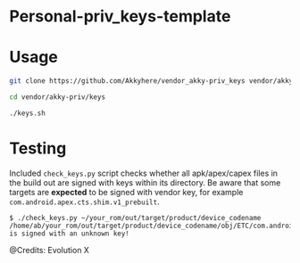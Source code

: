 # Personal-priv_keys-template

# Usage

```bash
git clone https://github.com/Akkyhere/vendor_akky-priv_keys vendor/akky-priv/keys
```

```bash
cd vendor/akky-priv/keys
```

```
./keys.sh
```

# Testing

Included `check_keys.py` script checks whether all apk/apex/capex files in the build out are signed with keys within its directory. Be aware that some targets are **expected** to be signed with vendor key, for example `com.android.apex.cts.shim.v1_prebuilt`.

```
$ ./check_keys.py ~/your_rom/out/target/product/device_codename
/home/ab/your_rom/out/target/product/device_codename/obj/ETC/com.android.apex.cts.shim.v1_prebuilt_intermediates/com.android.apex.cts.shim.apex is signed with an unknown key!
```


@Credits: Evolution X
